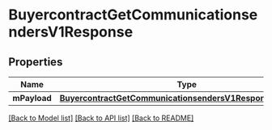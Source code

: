# BuyercontractGetCommunicationsendersV1Response

## Properties
Name | Type | Description | Notes
------------ | ------------- | ------------- | -------------
**mPayload** | [**BuyercontractGetCommunicationsendersV1ResponseMPayload**](BuyercontractGetCommunicationsendersV1ResponseMPayload.md) |  | 

[[Back to Model list]](../README.md#documentation-for-models) [[Back to API list]](../README.md#documentation-for-api-endpoints) [[Back to README]](../README.md)


